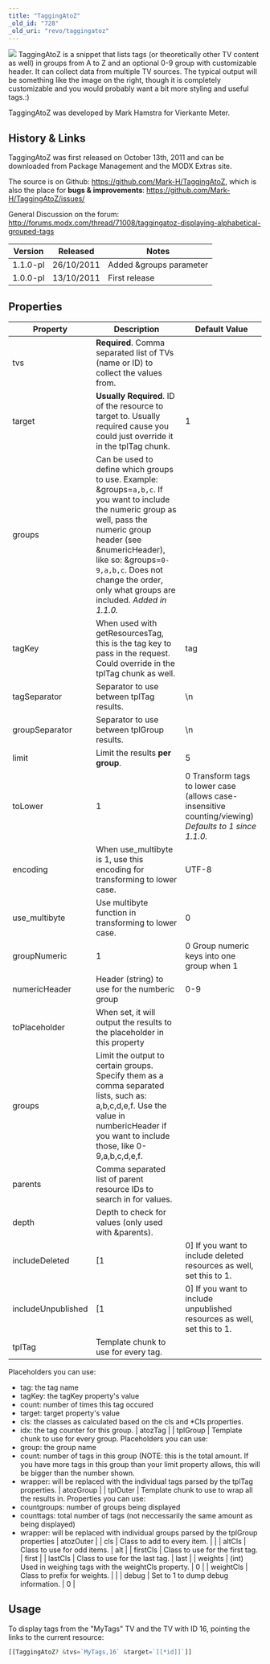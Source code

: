 ```yaml
---
title: "TaggingAtoZ"
_old_id: "728"
_old_uri: "revo/taggingatoz"
---
```


[![](/download/thumbnails/36634655/taggingatoz1.PNG)](/download/attachments/36634655/taggingatoz1.PNG)
TaggingAtoZ is a snippet that lists tags (or theoretically other TV content as well) in groups from A to Z and an optional 0-9 group with customizable header. It can collect data from multiple TV sources. 
The typical output will be something like the image on the right, though it is completely customizable and you would probably want a bit more styling and useful tags.:)

TaggingAtoZ was developed by Mark Hamstra for Vierkante Meter.

## History & Links

TaggingAtoZ was first released on October 13th, 2011 and can be downloaded from Package Management and the MODX Extras site.

The source is on Github: <https://github.com/Mark-H/TaggingAtoZ>, 
which is also the place for **bugs & improvements**: <https://github.com/Mark-H/TaggingAtoZ/issues/>

General Discussion on the forum: <http://forums.modx.com/thread/71008/taggingatoz-displaying-alphabetical-grouped-tags>

| Version | Released | Notes |
|---------|----------|-------|
| 1.1.0-pl | 26/10/2011 | Added &groups parameter |
| 1.0.0-pl | 13/10/2011 | First release |

## Properties

| Property | Description | Default Value |
|----------|-------------|---------------|
| tvs | **Required**. Comma separated list of TVs (name or ID) to collect the values from. |  |
| target | **Usually Required**. ID of the resource to target to. Usually required cause you could just override it in the tplTag chunk. | 1 |
| groups | Can be used to define which groups to use. Example: &groups=`a,b,c`. If you want to include the numeric group as well, pass the numeric group header (see &numericHeader), like so: &groups=`0-9,a,b,c`. Does not change the order, only what groups are included. _Added in 1.1.0._ |  |
| tagKey | When used with getResourcesTag, this is the tag key to pass in the request. Could override in the tplTag chunk as well. | tag |
| tagSeparator | Separator to use between tplTag results. | \\n |
| groupSeparator | Separator to use between tplGroup results. | \\n |
| limit | Limit the results **per group**. | 5 |
| toLower | 1|0 Transform tags to lower case (allows case-insensitive counting/viewing) _Defaults to 1 since 1.1.0._ | 1 |
| encoding | When use\_multibyte is 1, use this encoding for transforming to lower case. | UTF-8 |
| use\_multibyte | Use multibyte function in transforming to lower case. | 0 |
| groupNumeric | 1|0 Group numeric keys into one group when 1 | 1 |
| numericHeader | Header (string) to use for the numberic group | 0-9 |
| toPlaceholder | When set, it will output the results to the placeholder in this property |  |
| groups | Limit the output to certain groups. Specify them as a comma separated lists, such as: a,b,c,d,e,f. Use the value in numbericHeader if you want to include those, like 0-9,a,b,c,d,e,f. |  |
| parents | Comma separated list of parent resource IDs to search in for values. |  |
| depth | Depth to check for values (only used with &parents). |  |
| includeDeleted | \[1|0\] If you want to include deleted resources as well, set this to 1. | 0 |
| includeUnpublished | \[1|0\] If you want to include unpublished resources as well, set this to 1. | 0 |
| tplTag | Template chunk to use for every tag. 
Placeholders you can use: 
- tag: the tag name
- tagKey: the tagKey property's value
- count: number of times this tag occured
- target: target property's value
- cls: the classes as calculated based on the cls and \*Cls properties.
- idx: the tag counter for this group. | atozTag |
| tplGroup | Template chunk to use for every group. 
Placeholders you can use: 
- group: the group name
- count: number of tags in this group (NOTE: this is the total amount. If you have more tags in this group than your limit property allows, this will be bigger than the number shown.
- wrapper: will be replaced with the individual tags parsed by the tplTag properties. | atozGroup |
| tplOuter | Template chunk to use to wrap all the results in. 
Properties you can use: 
- countgroups: number of groups being displayed
- counttags: total number of tags (not neccessarily the same amount as being displayed)
- wrapper: will be replaced with individual groups parsed by the tplGroup properties | atozOuter |
| cls | Class to add to every item. |  |
| altCls | Class to use for odd items. | alt |
| firstCls | Class to use for the first tag. | first |
| lastCls | Class to use for the last tag. | last |
| weights | (int) Used in weighing tags with the weightCls property. | 0 |
| weightCls | Class to prefix for weights. |  |
| debug | Set to 1 to dump debug information. | 0 |

## Usage

To display tags from the "MyTags" TV and the TV with ID 16, pointing the links to the current resource:

``` php 
[[TaggingAtoZ? &tvs=`MyTags,16` &target=`[[*id]]`]]
```